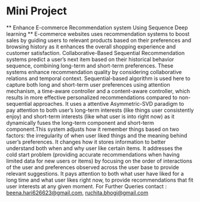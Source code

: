# Mini Project 
** Enhance E-commerce Recommendation system Using Sequence Deep learning **
E-commerce websites uses recommendation systems to boost sales by guiding users to relevant products
based on their preferences and browsing history as it enhances the overall shopping experience and
customer satisfaction. Collaborative-Based Sequential Recommendation systems predict a user’s next item
based on their historical behavior sequence, combining long-term and short-term preferences. These
systems enhance recommendation quality by considering collaborative relations and temporal context.
Sequential-based algorithm is used here to capture both long and short-term user preferences using
attention mechanism, a time-aware controller and a content-aware controller, which results in more
effective personalized recommendations compared to non-sequential approaches. It uses a attentive
Asymmetric-SVD paradigm to pay attention to both user’s long-term interests (like things user
consistently enjoy) and short-term interests (like what user is into right now) as it dynamically fuses the
long-term component and short-term component.This system adjusts how it remember things based on
two factors: the irregularity of when user liked things and the meaning behind user’s preferences. It
changes how it stores information to better understand both when and why user like certain items. It
addresses the cold start problem (providing accurate recommendations when having limited data for new
users or items) by focusing on the order of interactions of the user and preferences observed across the
user base to provide relevant suggestions. It pays attention to both what user have liked for a long time
and what user likes right now, to provide recommendations that fit user interests at any given moment.
For Further Queries  contact  : beena.hari626623@gmail.com,
                                ruchita.bhogi@gmail.com
